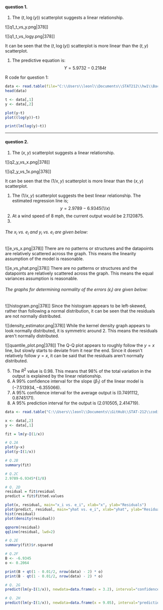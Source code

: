 #### question 1.
1. The $(t, \log (y))$ scatterplot suggests a linear relationship.

![[q1_t_vs_y.png|378]]

![[q1_t_vs_logy.png|378]]

It can be seen that the $(t, \log(y))$ scatterplot is more linear than the $(t,y)$ scatterplot.

1. The predictive equation is: 
$$Y=5.9732-0.2184t$$

R code for question 1:
```r
data <- read.table(file="C:\\Users\\leonl\\Documents\\STAT212\\hw1\\BacteriaDeath.txt")
head(data)

t <- data[,1]
y <- data[,2]

plot(y~t)
plot((log(y))~t)

print(lm(log(y)~t))
```

---
#### question 2.
1. The $(x,y)$ scatterplot suggests a linear relationship.

![[q2_y_vs_x.png|378]]

![[q2_y_vs_1x.png|378]]

It can be seen that the $(1/x, y)$ scatterplot is more linear than the $(x,y)$ scatterplot.

1. The $(1/x, y)$ scatterplot suggests the best linear relationship. The estimated regression line is;
$$
y=2.9789-6.9345(1/x)
$$
3. At a wind speed of 8 mph, the current output would be $2.1120875$.
4. 
###### The $x_i$ vs. $e_i$ and $y_i$ vs. $e_i$ are given below:
![[e_vs_x.png|378]]
There are no patterns or structures and the datapoints are relatively scattered across the graph. This means the linearity assumption of the model is reasonable.

![[e_vs_yhat.png|378]]
There are no patterns or structures and the datapoints are relatively scattered across the graph. This means the equal variances assumption is reasonable.
###### The graphs for determining normality of the errors ($\epsilon_{i}$) are given below:
![[histogram.png|378]]
Since the histogram appears to be left-skewed, rather than following a normal distribution, it can be seen that the residuals are not normally distributed.

![[density_estimator.png|378]]
While the kernel density graph appears to look normally distributed, it is symmetric around 2. This means the residuals aren't normally distributed.

![[quantile_plot.png|378]]
The Q-Q plot appears to roughly follow the $y=x$ line, but slowly starts to deviate from it near the end. Since it doesn't relatively follow $y=x$, it can be said that the residuals aren't normally distributed.

5. The $R^{2}$ value is $0.98$. This means that 98% of the total variation in the output is explained by the linear relationship.
6. A 99% confidence interval for the slope ($\beta_{1}$) of the linear model is $(-7.513934, -6.355066)$.
7. A 95% confidence interval for the average output is $(0.7491112, 0.8745171)$.
8. A 95% prediction interval for the output is $(2.010505, 2.414719)$.

```r
data <- read.table("C:\\Users\\leonl\\Documents\\GitHub\\STAT-212\\coding\\hw1\\WindSpeed.txt")

x <- data[,2]
y <- data[,1]

fit = lm(y~I(1/x))

# Q.2A
plot(y~x)
plot(y~I(1/x))

# Q.2B
summary(fit)

# Q.2C
2.9789-6.9345*(1/8)

# Q. 2D
residual = fit$residual
predict = fit$fitted.values

plot(x, residual, main="x_i vs. e_i", xlab="x", ylab="Residuals")
plot(predict, residual, main="yhat vs. e_i", xlab="yhat", ylab="Residuals")
hist(residual)
plot(density(residual))

qqnorm(residual)
qqline(residual, lwd=2)

# Q.2E
summary(fit)$r.squared

# Q.2F
B <- -6.9345
o <- 0.2064

print(B + qt(1 - 0.01/2, nrow(data) - 2) * o)
print(B - qt(1 - 0.01/2, nrow(data) - 2) * o)

# Q. 2G
predict(lm(y~I(1/x)), newdata=data.frame(x = 3.2), interval="confidence", level=0.95)

# Q. 2H
predict(lm(y~I(1/x)), newdata=data.frame(x = 9.05), interval="prediction", level=0.95)
```